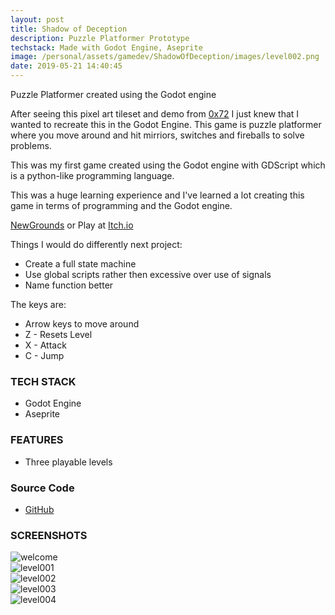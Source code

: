 ```yaml
---
layout: post
title: Shadow of Deception
description: Puzzle Platformer Prototype
techstack: Made with Godot Engine, Aseprite
image: /personal/assets/gamedev/ShadowOfDeception/images/level002.png
date: 2019-05-21 14:40:45
---
```


Puzzle Platformer created using the Godot engine

After seeing this pixel art tileset and demo from [0x72](https://0x72.itch.io) I just knew that I wanted to recreate this in the Godot Engine. This game is puzzle platformer where you move around and hit mirriors, switches and fireballs to solve problems.

This was my first game created using the Godot engine with GDScript which is a python-like programming language.

This was a huge learning experience and I've learned a lot creating this game in terms of programming and the Godot engine.

[NewGrounds](https://www.newgrounds.com/portal/view/730897) or Play at [Itch.io](https://vivaz.itch.io/shadow-of-deception)

Things I would do differently next project:

- Create a full state machine
- Use global scripts rather then excessive over use of signals
- Name function better

The keys are:

- Arrow keys to move around
- Z - Resets Level
- X - Attack
- C - Jump

### TECH STACK

- Godot Engine
- Aseprite

### FEATURES

- Three playable levels

### Source Code

- [GitHub](https://github.com/bitVivAZ/ShadowOfDeception)

### SCREENSHOTS

<div class="box alt">
	<div class="row 50% uniform">
        <div class="u$"><span class="image fit"><img src="/personal/assets/gamedev/ShadowOfDeception/images/welcome.png" alt="welcome" /></span></div>
        <div class="u$"><span class="image fit"><img src="/personal/assets/gamedev/ShadowOfDeception/images/level001.png" alt="level001" /></span></div>
        <div class="6u"><span class="image fit"><img src="/personal/assets/gamedev/ShadowOfDeception/images/level002.png" alt="level002" /></span></div>
        <div class="6u"><span class="image fit"><img src="/personal/assets/gamedev/ShadowOfDeception/images/level003.png" alt="level003" /></span></div>
        <div class="u$"><span class="image fit"><img src="/personal/assets/gamedev/ShadowOfDeception/images/level004.png" alt="level004" /></span></div>
	</div>
</div>
